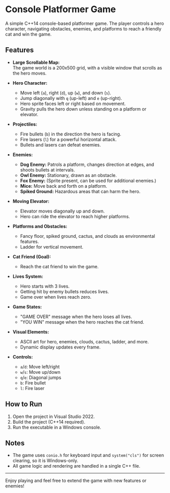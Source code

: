 # Console Platformer Game

A simple C++14 console-based platformer game. The player controls a hero character, navigating obstacles, enemies, and platforms to reach a friendly cat and win the game.

## Features

- **Large Scrollable Map:**  
  The game world is a 200x500 grid, with a visible window that scrolls as the hero moves.

- **Hero Character:**  
  - Move left (`a`), right (`d`), up (`w`), and down (`s`).
  - Jump diagonally with `q` (up-left) and `e` (up-right).
  - Hero sprite faces left or right based on movement.
  - Gravity pulls the hero down unless standing on a platform or elevator.

- **Projectiles:**  
  - Fire bullets (`b`) in the direction the hero is facing.
  - Fire lasers (`l`) for a powerful horizontal attack.
  - Bullets and lasers can defeat enemies.

- **Enemies:**  
  - **Dog Enemy:** Patrols a platform, changes direction at edges, and shoots bullets at intervals.
  - **Owl Enemy:** Stationary, drawn as an obstacle.
  - **Fox Enemy:** (Sprite present, can be used for additional enemies.)
  - **Mice:** Move back and forth on a platform.
  - **Spiked Ground:** Hazardous areas that can harm the hero.

- **Moving Elevator:**  
  - Elevator moves diagonally up and down.
  - Hero can ride the elevator to reach higher platforms.

- **Platforms and Obstacles:**  
  - Fancy floor, spiked ground, cactus, and clouds as environmental features.
  - Ladder for vertical movement.

- **Cat Friend (Goal):**  
  - Reach the cat friend to win the game.

- **Lives System:**  
  - Hero starts with 3 lives.
  - Getting hit by enemy bullets reduces lives.
  - Game over when lives reach zero.

- **Game States:**  
  - "GAME OVER" message when the hero loses all lives.
  - "YOU WIN" message when the hero reaches the cat friend.

- **Visual Elements:**  
  - ASCII art for hero, enemies, clouds, cactus, ladder, and more.
  - Dynamic display updates every frame.

- **Controls:**
  - `a`/`d`: Move left/right
  - `w`/`s`: Move up/down
  - `q`/`e`: Diagonal jumps
  - `b`: Fire bullet
  - `l`: Fire laser

## How to Run

1. Open the project in Visual Studio 2022.
2. Build the project (C++14 required).
3. Run the executable in a Windows console.

## Notes

- The game uses `conio.h` for keyboard input and `system("cls")` for screen clearing, so it is Windows-only.
- All game logic and rendering are handled in a single C++ file.

---

Enjoy playing and feel free to extend the game with new features or enemies!

